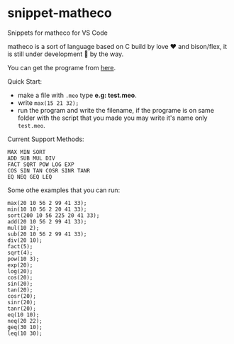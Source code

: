 # snippet-matheco
Snippets for matheco for VS Code

matheco is a sort of language based on C build by love :heart: and bison/flex, it is still under development :construction: by the way.

You can get the programe from [here](https://raw.githubusercontent.com/splimter/snippet-matheco/master/matheco.exe).

Quick Start:
* make a file with `.meo` type **e.g: test.meo**.
* write `max(15 21 32);`
* run the program and write the filename, if the programe is on same folder with the script that you made you may write it's name only `test.meo`.

Current Support Methods:
```
MAX MIN SORT
ADD SUB MUL DIV
FACT SQRT POW LOG EXP
COS SIN TAN COSR SINR TANR
EQ NEQ GEQ LEQ
```

Some othe examples that you can run:
```
max(20 10 56 2 99 41 33);
min(10 10 56 2 20 41 33);
sort(200 10 56 225 20 41 33);
add(20 10 56 2 99 41 33);
mul(10 2);
sub(20 10 56 2 99 41 33);
div(20 10);
fact(5);
sqrt(4);
pow(10 3);
exp(20);
log(20);
cos(20);
sin(20);
tan(20);
cosr(20);
sinr(20);
tanr(20);
eq(10 10);
neq(20 22);
geq(30 10);
leq(10 30);
```